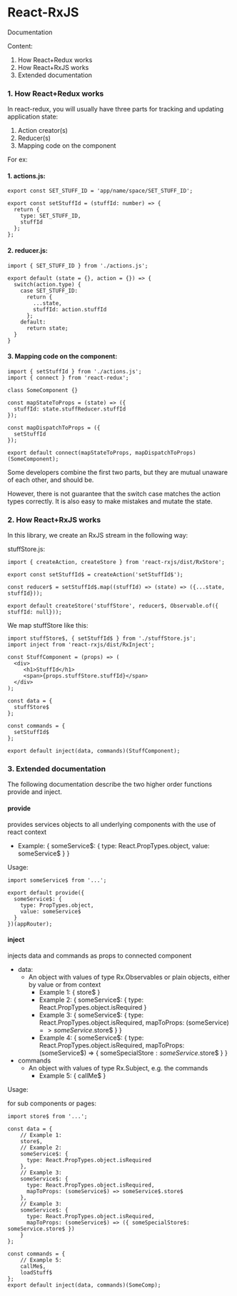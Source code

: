 # React-RxJS

Documentation

Content:

1. How React+Redux works
2. How React+RxJS works
3. Extended documentation

### 1. How React+Redux works

In react-redux, you will usually have three parts for tracking and updating application state:

1. Action creator(s)
2. Reducer(s)
3. Mapping code on the component

For ex: 

#### 1. actions.js:
```
export const SET_STUFF_ID = 'app/name/space/SET_STUFF_ID';

export const setStuffId = (stuffId: number) => {
  return {
    type: SET_STUFF_ID,
    stuffId
  };
};
```
#### 2. reducer.js:
```
import { SET_STUFF_ID } from './actions.js';

export default (state = {}, action = {}) => {
  switch(action.type) {
    case SET_STUFF_ID:
      return {
        ...state,
        stuffId: action.stuffId
      };
    default:
      return state;
  }
}
```
#### 3. Mapping code on the component:
```
import { setStuffId } from './actions.js';
import { connect } from 'react-redux';

class SomeComponent {}

const mapStateToProps = (state) => ({
  stuffId: state.stuffReducer.stuffId
});

const mapDispatchToProps = ({
  setStuffId
});

export default connect(mapStateToProps, mapDispatchToProps)(SomeComponent);
```

Some developers combine the first two parts, but they are mutual unaware of each other, and should be.

However, there is not guarantee that the switch case matches the action types correctly. It is also easy to make mistakes and mutate the state.

### 2. How React+RxJS works

In this library, we create an RxJS stream in the following way:

stuffStore.js:
```
import { createAction, createStore } from 'react-rxjs/dist/RxStore';

export const setStuffId$ = createAction('setStuffId$');

const reducer$ = setStuffId$.map((stuffId) => (state) => ({...state, stuffId}));

export default createStore('stuffStore', reducer$, Observable.of({ stuffId: null}));
```

We map stuffStore like this:

```
import stuffStore$, { setStuffId$ } from './stuffStore.js';
import inject from 'react-rxjs/dist/RxInject';

const StuffComponent = (props) => (
  <div>
     <h1>StuffId</h1>
     <span>{props.stuffStore.stuffId}</span>
  </div>
);

const data = {
  stuffStore$
};

const commands = {
  setStuffId$
};

export default inject(data, commands)(StuffComponent);
```

### 3. Extended documentation

The following documentation describe the two higher order functions provide and inject. 

#### provide
provides services objects to all underlying components with the use of react context
- Example: { someService$: { type: React.PropTypes.object, value: someService$ } }

Usage:

```
import someService$ from '...';

export default provide({
  someService$: {
    type: PropTypes.object,
    value: someService$
  }
})(appRouter);
```

#### inject
injects data and commands as props to connected component
- data:
    - An object with values of type Rx.Observables or plain objects, either by value or from context
        - Example 1: { store$ }
        - Example 2: { someService$: { type: React.PropTypes.object.isRequired }
        - Example 3: { someService$: { type: React.PropTypes.object.isRequired, mapToProps: (someService$) => someService$.store$ } }
        - Example 4: { someService$: { type: React.PropTypes.object.isRequired, mapToProps: (someService$) => { someSpecialStore$: someService$.store$ } }
- commands
    - An object with values of type Rx.Subject, e.g. the commands
        - Example 5: { callMe$ }

Usage:

for sub components or pages:
```
import store$ from '...';

const data = {
    // Example 1:
    store$,
    // Example 2:
    someService$: {
      type: React.PropTypes.object.isRequired
    },
    // Example 3:
    someService$: {
      type: React.PropTypes.object.isRequired,
      mapToProps: (someService$) => someService$.store$
    },
    // Example 3:
    someService$: {
      type: React.PropTypes.object.isRequired,
      mapToProps: (someService$) => ({ someSpecialStore$: someService.store$ })
    }
};

const commands = {
    // Example 5:
    callMe$,
    loadStuff$
};
export default inject(data, commands)(SomeComp);
```
